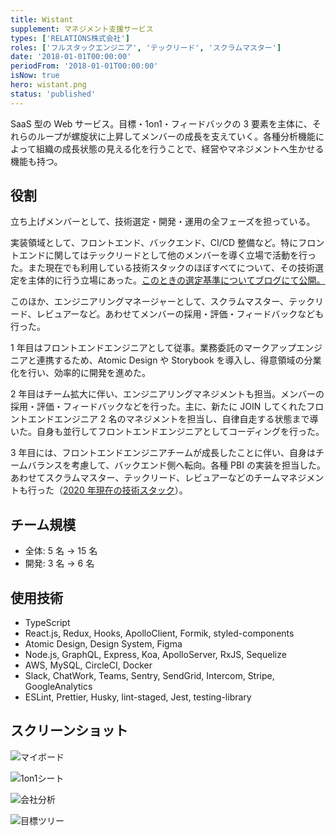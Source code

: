 ```yaml
---
title: Wistant
supplement: マネジメント支援サービス
types: ['RELATIONS株式会社']
roles: ['フルスタックエンジニア', 'テックリード', 'スクラムマスター']
date: '2018-01-01T00:00:00'
periodFrom: '2018-01-01T00:00:00'
isNow: true
hero: wistant.png
status: 'published'
---
```


SaaS 型の Web サービス。目標・1on1・フィードバックの 3 要素を主体に、それらのループが螺旋状に上昇してメンバーの成長を支えていく。各種分析機能によって組織の成長状態の見える化を行うことで、経営やマネジメントへ生かせる機能も持つ。

## 役割

立ち上げメンバーとして、技術選定・開発・運用の全フェーズを担っている。

実装領域として、フロントエンド、バックエンド、CI/CD 整備など。特にフロントエンドに関してはテックリードとして他のメンバーを導く立場で活動を行った。また現在でも利用している技術スタックのほぼすべてについて、その技術選定を主体的に行う立場にあった。[このときの選定基準についてブログにて公開。](/blog/posts/2018-12-08-frontend-technology-selection)

このほか、エンジニアリングマネージャーとして、スクラムマスター、テックリード、レビュアーなど。あわせてメンバーの採用・評価・フィードバックなども行った。

1 年目はフロントエンドエンジニアとして従事。業務委託のマークアップエンジニアと連携するため、Atomic Design や Storybook を導入し、得意領域の分業化を行い、効率的に開発を進めた。

2 年目はチーム拡大に伴い、エンジニアリングマネジメントも担当。メンバーの採用・評価・フィードバックなどを行った。主に、新たに JOIN してくれたフロントエンドエンジニア 2 名のマネジメントを担当し、自律自走する状態まで導いた。自身も並行してフロントエンドエンジニアとしてコーディングを行った。

3 年目には、フロントエンドエンジニアチームが成長したことに伴い、自身はチームバランスを考慮して、バックエンド側へ転向。各種 PBI の実装を担当した。あわせてスクラムマスター、テックリード、レビュアーなどのチームマネジメントも行った（[2020 年現在の技術スタック](/blog/posts/2020-12-30-react-tech-stack)）。

## チーム規模

- 全体: 5 名 → 15 名
- 開発: 3 名 → 6 名

## 使用技術

- TypeScript
- React.js, Redux, Hooks, ApolloClient, Formik, styled-components
- Atomic Design, Design System, Figma
- Node.js, GraphQL, Express, Koa, ApolloServer, RxJS, Sequelize
- AWS, MySQL, CircleCI, Docker
- Slack, ChatWork, Teams, Sentry, SendGrid, Intercom, Stripe, GoogleAnalytics
- ESLint, Prettier, Husky, lint-staged, Jest, testing-library

## スクリーンショット

![マイボード](/contents/works/wistant/wistant-myboard.png)

![1on1シート](/contents/works/wistant/wistant-1on1.png)

![会社分析](/contents/works/wistant/wistant-analytics.png)

![目標ツリー](/contents/works/wistant/wistant-objective-tree.png)
